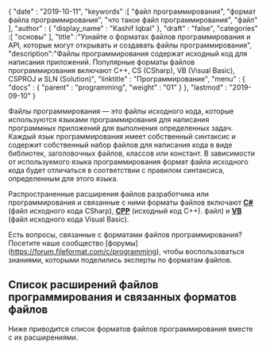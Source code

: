 {
  "date" : "2019-10-11",
  "keywords" :[ "файл программирования", "формат файла программирования", "что такое файл программирования", "файл" ],
  "author" : {
    "display_name" : "Kashif Iqbal"
},
  "draft" : "false",
  "categories" :[ "основы" ],
  "title" :"Узнайте о форматах файлов программирования и API, которые могут открывать и создавать файлы программирования",
  "description":"Файлы программирования содержат исходный код для написания приложений. Популярные форматы файлов программирования включают C++, CS (CSharp), VB (Visual Basic), CSPROJ и SLN (Solution)",
  "linktitle" : "Программирование",
  "menu" : {
    "docs" : {
      "parent" : "programming",
      "weight" : "01"
}
},
  "lastmod" : "2019-09-10"
}

Файлы программирования — это файлы исходного кода, которые используются языками программирования для написания программных приложений для выполнения определенных задач. Каждый язык программирования имеет собственный синтаксис и содержит собственный набор файлов для написания кода в виде библиотек, заголовочных файлов, классов или констант. В зависимости от используемого языка программирования формат файла исходного кода будет отличаться в соответствии с правилом синтаксиса, определенным для этого языка.

Распространенные расширения файлов разработчика или программирования и связанные с ними форматы файлов включают **[C#](/ru/programming/cs/)** (файл исходного кода CSharp), **[CPP](/ru/programming/cpp/)** (исходный код C++). файл) и **[VB](/ru/programming/vb/)** (файл исходного кода Visual Basic).

Есть вопросы, связанные с форматами файлов программирования? Посетите наше сообщество [форумы] (https://forum.fileformat.com/c/programming), чтобы воспользоваться знаниями, которыми поделились эксперты по форматам файлов.

## Список расширений файлов программирования и связанных форматов файлов

Ниже приводится список форматов файлов программирования вместе с их расширениями.

